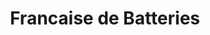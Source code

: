 ---
title: "Francaise de Batteries"
url: /pierrelaye/francaise-de-batteries/
shop: radiotechnique
---
